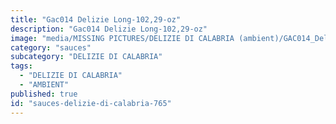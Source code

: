 ```yaml
---
title: "Gac014 Delizie Long-102,29-oz"
description: "Gac014 Delizie Long-102,29-oz"
image: "media/MISSING PICTURES/DELIZIE DI CALABRIA (ambient)/GAC014_Delizie_Long-102,29-oz.jpg"
category: "sauces"
subcategory: "DELIZIE DI CALABRIA"
tags:
  - "DELIZIE DI CALABRIA"
  - "AMBIENT"
published: true
id: "sauces-delizie-di-calabria-765"
---
```

